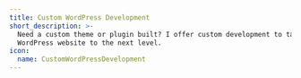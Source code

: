 ```yaml
---
title: Custom WordPress Development
short_description: >-
  Need a custom theme or plugin built? I offer custom development to take your
  WordPress website to the next level.
icon:
  name: CustomWordPressDevelopment
---
```


